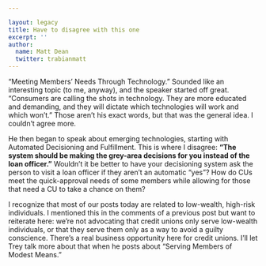 ```yaml
---

layout: legacy
title: Have to disagree with this one
excerpt: ''
author:
  name: Matt Dean
  twitter: trabianmatt
---
```


<p>&#8220;Meeting Members&#8217; Needs Through Technology.&#8221;  Sounded like an interesting topic (to me, anyway), and the speaker started off great.  &#8220;Consumers are calling the shots in technology.  They are more educated and demanding, and they will dictate which technologies will work and which won&#8217;t.&#8221;  Those aren&#8217;t his exact words, but that was the general idea.  I couldn&#8217;t agree more.</p>


<p>He then began to speak about emerging technologies, starting with Automated Decisioning and Fulfillment.  This is where I disagree: <strong>&#8220;The system should be making the grey-area decisions for you instead of the loan officer.&#8221;</strong>  Wouldn&#8217;t it be better to have your decisioning system ask the person to visit a loan officer if they aren&#8217;t an automatic &#8220;yes&#8221;?  How do CUs meet the quick-approval needs of some members while allowing for those that need a CU to take a chance on them?</p>


<p>I recognize that most of our posts today are related to low-wealth, high-risk individuals.  I mentioned this in the comments of a previous post but want to reiterate here: we&#8217;re not advocating that credit unions only serve low-wealth individuals, or that they serve them only as a way to avoid a guilty conscience.  There&#8217;s a real business opportunity here for credit unions.  I&#8217;ll let Trey talk more about that when he posts about &#8220;Serving Members of Modest Means.&#8221;</p>